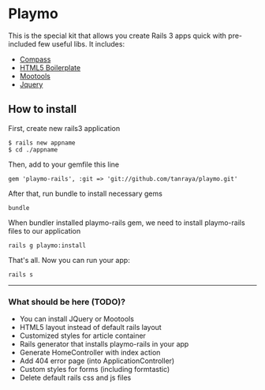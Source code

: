 # Playmo
This is the special kit that allows you create Rails 3 apps quick with pre-included few useful libs.
It includes:

* [Compass](http://compass-style.org/)
* [HTML5 Boilerplate](http://html5boilerplate.com/)
* [Mootools](http://mootools.net)
* [Jquery](http://jquery.com)

## How to install
First, create new rails3 application

    $ rails new appname
    $ cd ./appname

Then, add to your gemfile this line

    gem 'playmo-rails', :git => 'git://github.com/tanraya/playmo.git'

After that, run bundle to install necessary gems

    bundle

When bundler installed playmo-rails gem, we need to install playmo-rails files to our application

    rails g playmo:install

That's all. Now you can run your app:

    rails s

***

### What should be here (TODO)?

* You can install JQuery or Mootools
* HTML5 layout instead of default rails layout
* Customized styles for article container
* Rails generator that installs playmo-rails in your app
* Generate HomeController with index action
* Add 404 error page (into ApplicationController)
* Custom styles for forms (including formtastic)
* Delete default rails css and js files
